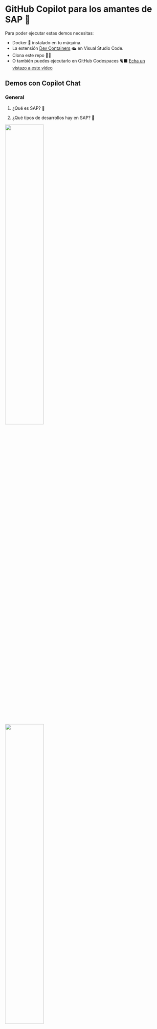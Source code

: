 
# GitHub Copilot para los amantes de SAP 💙

Para poder ejecutar estas demos necesitas:

- Docker 🐋 instalado en tu máquina.
- La extensión [Dev Containers](https://marketplace.visualstudio.com/items?itemName=ms-vscode-remote.remote-containers) 🛳️ en Visual Studio Code.
- Clona este repo 👩‍💻
- O también puedes ejecutarlo en GitHub Codespaces 🐈‍⬛ [Echa un vistazo a este vídeo](https://www.youtube.com/watch?v=0qKG37C8sb8)

## Demos con Copilot Chat

### General

1. ¿Qué es SAP? 🤔

2. ¿Qué tipos de desarrollos hay en SAP? 🤔

<img src="images/GH opilot Chat - Tipos de desarrollo en SAP - Parte 1.png" width="50%">

<img src="images/GH opilot Chat - Tipos de desarrollo en SAP - Parte 2.png" width="50%">

### Desarrollo de aplicaciones web con SAPUI5

3. ¿Cómo puedo crear una aplicación SAPUI5? 🤔

<img src="images/GH Copilot Chat - Cómo crear una app SAPUI5.png" width="50%">

4. También puedo preguntarle por errores

<img src="images/GH Copilot Chat - Error SAPUI5.png" width="50%" />

4. ¿Cómo instalo SAPUI5 en mi máquina? 🤔

<img src="images/GH Copilot Chat - Cómo instalar la CLI de SAPUI5.png" width="50%">

5. ¿Qué tengo que hacer después de ui5 init? 🤔

6. ¿Cómo puedo agregar vistas y controladores a mi aplicación SAPUI5?

<img src="images/GH Copilot Chat - SAPUI5 vistas y controladores - parte 1.png" width="50%">
<img src="images/GH Copilot Chat - SAPUI5 vistas y controladores - parte 2.png" width="50%">

7. ¿Cómo ejecuto mi aplicación SAPUI5?

8. Le cuento mis problemas 😭

<img src="images/GH Copilot Chat - Listado de elementos en lugar de servir la web - Parte 1.png" width="50%" />
<img src="images/GH Copilot Chat - Listado de elementos en lugar de servir la web - Parte 2.png" width="50%" />

8. ¿Cómo puedo conectar mi aplicación SAPUI5 a un backend?

9. ¿Cómo puedo desplegar mi aplicación SAPUI5 en un servidor?

### Desarrollo ABAP

1. ¿Cómo puedo crear un programa ABAP? 🤔
2. ¿Puedes explicarme este código? 🤔
3. ¿Puedes hacer test unitarios en ABAP? 🤔
4. ¿Cómo puedo consumir una API REST con autenticación OAuth? 🤔

### Enlaces de interés
- [SAP Business Technology Platform](https://www.sap.com/products/business-technology-platform.html)
- [SAP Business Application Studio](https://www.sap.com/products/business-application-studio.html)
- [SAP Fiori](https://www.sap.com/products/fiori.html)
- [Desarrollo de SAPUI5](https://blogs.sap.com/2023/11/02/sapui5-development-with-sap-build-code/)
- [Configurar Visual Studio Code para UI5](https://blogs.sap.com/2021/02/03/setting-up-visual-studio-code-for-ui5-development/)
- [Tutoriales de SAP](https://developers.sap.com/tutorial-navigator.html)
- [abapGit](https://github.com/abapGit/abapGit)
- [Ejemplos en ABAP](https://github.com/SAP-samples/abap-platform-rap-opensap/tree/main)